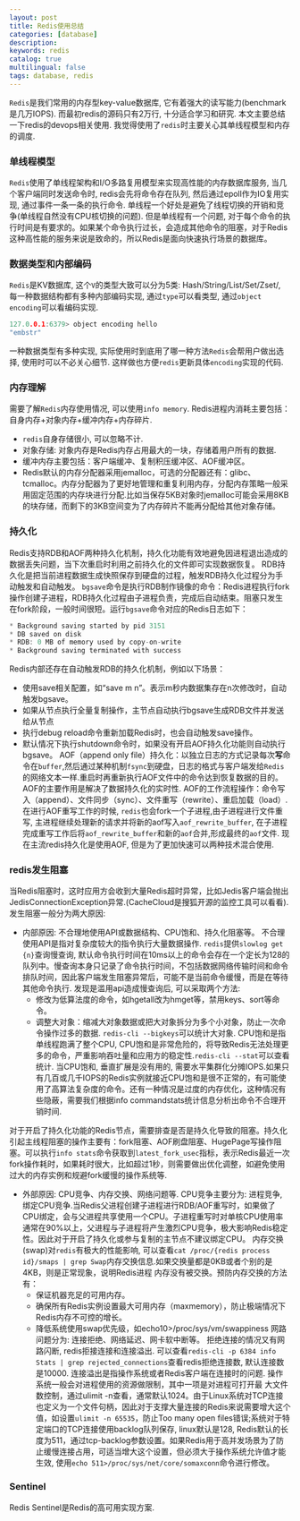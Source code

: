 ```yaml
---
layout: post
title: Redis使用总结
categories: [database]
description: 
keywords: redis
catalog: true
multilingual: false
tags: database, redis
---
```


`Redis`是我们常用的内存型key-value数据库, 它有着强大的读写能力(benchmark是几万IOPS). 而最初redis的源码只有2万行, 十分适合学习和研究. 本文主要总结一下redis的devops相关使用. 我觉得使用了`redis`时主要关心其单线程模型和内存的调度.

### 单线程模型
`Redis`使用了单线程架构和I/O多路复用模型来实现高性能的内存数据库服务, 当几个客户端同时发送命令时, redis会先将命令存在队列, 然后通过epoll作为IO复用实现, 通过事件一条一条的执行命令.
单线程一个好处是避免了线程切换的开销和竞争(单线程自然没有CPU核切换的问题). 但是单线程有一个问题, 对于每个命令的执行时间是有要求的。如果某个命令执行过长，会造成其他命令的阻塞，对于Redis这种高性能的服务来说是致命的，所以Redis是面向快速执行场景的数据库。

### 数据类型和内部编码
`Redis`是KV数据库, 这个`V`的类型大致可以分为5类: Hash/String/List/Set/Zset/, 每一种数据结构都有多种内部编码实现, 通过`type`可以看类型, 通过`object encoding`可以看编码实现.
```c
127.0.0.1:6379> object encoding hello
"embstr"
```
一种数据类型有多种实现, 实际使用时到底用了哪一种方法`Redis`会帮用户做出选择, 使用时可以不必关心细节. 这样做也方便`redis`更新具体`encoding`实现的代码.

### 内存理解
需要了解`Redis`内存使用情况, 可以使用`info memory`. Redis进程内消耗主要包括：自身内存+对象内存+缓冲内存+内存碎片.
- `redis`自身存储很小, 可以忽略不计.
- 对象存储: 对象内存是Redis内存占用最大的一块，存储着用户所有的数据.
- 缓冲内存主要包括：客户端缓冲、复制积压缓冲区、AOF缓冲区。
- Redis默认的内存分配器采用jemalloc，可选的分配器还有：glibc、tcmalloc。内存分配器为了更好地管理和重复利用内存，分配内存策略一般采用固定范围的内存块进行分配.比如当保存5KB对象时jemalloc可能会采用8KB的块存储，而剩下的3KB空间变为了内存碎片不能再分配给其他对象存储。


### 持久化
Redis支持RDB和AOF两种持久化机制，持久化功能有效地避免因进程退出造成的数据丢失问题，当下次重启时利用之前持久化的文件即可实现数据恢复。
RDB持久化是把当前进程数据生成快照保存到硬盘的过程，触发RDB持久化过程分为手动触发和自动触发。
`bgsave`命令是执行RDB制作镜像的命令：Redis进程执行fork操作创建子进程，RDB持久化过程由子进程负责，完成后自动结束。阻塞只发生在fork阶段，一般时间很短。运行`bgsave`命令对应的Redis日志如下：
```c++
* Background saving started by pid 3151
* DB saved on disk
* RDB: 0 MB of memory used by copy-on-write
* Background saving terminated with success
```
Redis内部还存在自动触发RDB的持久化机制，例如以下场景：
- 使用save相关配置，如“save m n”。表示m秒内数据集存在n次修改时，自动触发bgsave。
- 如果从节点执行全量复制操作，主节点自动执行bgsave生成RDB文件并发送给从节点
- 执行debug reload命令重新加载Redis时，也会自动触发save操作。
- 默认情况下执行shutdown命令时，如果没有开启AOF持久化功能则自动执行bgsave。
AOF（append only file）持久化：以独立日志的方式记录每次**写**命令在`buffer`,然后通过某种机制`fsync`到硬盘，日志的格式与客户端发给`Redis`的网络文本一样.重启时再重新执行AOF文件中的命令达到恢复数据的目的。AOF的主要作用是解决了数据持久化的实时性.
AOF的工作流程操作：命令写入（append）、文件同步（sync）、文件重写（rewrite）、重启加载（load）.在进行AOF重写工作的时候, `redis`也会fork一个子进程,由子进程进行文件重写, 主进程继续处理新的请求并将新的aof写入`aof_rewrite_buffer`, 在子进程完成重写工作后将`aof_rewrite_buffer`和新的`aof`合并,形成最终的`aof`文件.
现在主流redis持久化是使用AOF, 但是为了更加快速可以两种技术混合使用.

### redis发生阻塞
当Redis阻塞时，这时应用方会收到大量Redis超时异常，比如Jedis客户端会抛出JedisConnectionException异常.(CacheCloud是搜狐开源的监控工具可以看看). 发生阻塞一般分为两大原因:
- 内部原因: 不合理地使用API或数据结构、CPU饱和、持久化阻塞等。
不合理使用API是指对复杂度较大的指令执行大量数据操作. `redis`提供`slowlog get {n}`查询慢查询, 默认命令执行时间在10ms以上的命令会存在一个定长为128的队列中。慢查询本身只记录了命令执行时间，不包括数据网络传输时间和命令排队时间，因此客户端发生阻塞异常后，可能不是当前命令缓慢，而是在等待其他命令执行. 发现是滥用api造成慢查询后, 可以采取两个方法:
  - 修改为低算法度的命令，如hgetall改为hmget等，禁用keys、sort等命令。
  - 调整大对象：缩减大对象数据或把大对象拆分为多个小对象，防止一次命令操作过多的数据. `redis-cli --bigkeys`可以统计大对象.
CPU饱和是指单线程跑满了整个CPU, CPU饱和是非常危险的，将导致Redis无法处理更多的命令，严重影响吞吐量和应用方的稳定性.`redis-cli --stat`可以查看统计. 当CPU饱和, 垂直扩展是没有用的, 需要水平集群化分摊IOPS.如果只有几百或几千IOPS的Redis实例就接近CPU饱和是很不正常的，有可能使用了高算法复杂度的命令。还有一种情况是过度的内存优化，这种情况有些隐蔽，需要我们根据info
commandstats统计信息分析出命令不合理开销时间.

对于开启了持久化功能的Redis节点，需要排查是否是持久化导致的阻塞。持久化引起主线程阻塞的操作主要有：fork阻塞、AOF刷盘阻塞、HugePage写操作阻塞。可以执行`info stats`命令获取到`latest_fork_usec`指标，表示Redis最近一次fork操作耗时，如果耗时很大，比如超过1秒，则需要做出优化调整，如避免使用过大的内存实例和规避fork缓慢的操作系统等.
- 外部原因: CPU竞争、内存交换、网络问题等.
CPU竞争主要分为: 进程竞争, 绑定CPU竞争.当Redis父进程创建子进程进行RDB/AOF重写时，如果做了CPU绑定，会与父进程共享使用一个CPU。子进程重写时对单核CPU使用率通常在90%以上，父进程与子进程将产生激烈CPU竞争，极大影响Redis稳定性。因此对于开启了持久化或参与复制的主节点不建议绑定CPU。
内存交换(swap)对`redis`有极大的性能影响, 可以查看`cat /proc/{redis process id}/smaps | grep Swap`内存交换信息.如果交换量都是0KB或者个别的是4KB，则是正常现象，说明Redis进程
内存没有被交换。预防内存交换的方法有：
  - 保证机器充足的可用内存。
  - 确保所有Redis实例设置最大可用内存（maxmemory），防止极端情况下Redis内存不可控的增长。
  - 降低系统使用swap优先级，如echo10>/proc/sys/vm/swappiness
网路问题分为: 连接拒绝、网络延迟、网卡软中断等。 拒绝连接的情况又有网路闪断, redis拒接连接和连接溢出. 可以查看`redis-cli -p 6384 info Stats | grep rejected_connections`查看redis拒绝连接数, 默认连接数是10000. 连接溢出是指操作系统或者Redis客户端在连接时的问题. 操作系统一般会对进程使用的资源做限制，其中一项是对进程可打开最
大文件数控制，通过ulimit -n查看，通常默认1024。由于Linux系统对TCP连接也定义为一个文件句柄，因此对于支撑大量连接的Redis来说需要增大这个值，如设置`ulimit -n 65535`，防止Too many open files错误;系统对于特定端口的TCP连接使用backlog队列保存, linux默认是128, Redis默认的长度为511，通过tcp-backlog参数设置。如果Redis用于高并发场景为了防止缓慢连接占用，可适当增大这个设置，但必须大于操作系统允许值才能生效, 使用`echo 511>/proc/sys/net/core/somaxconn`命令进行修改。

### Sentinel
Redis Sentinel是Redis的高可用实现方案.